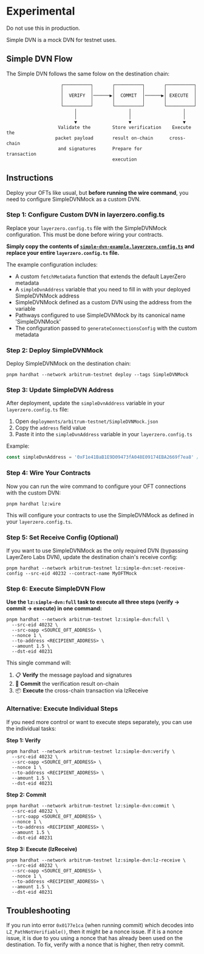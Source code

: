 # Experimental

Do not use this in production.

Simple DVN is a mock DVN for testnet uses.

## Simple DVN Flow

The Simple DVN follows the same folow on the destination chain:

```
                    ┌──────────┐       ┌──────────┐       ┌──────────┐
                    │          │       │          │       │          │
                    │  VERIFY  │──────▶│  COMMIT  │──────▶│ EXECUTE  │
                    │          │       │          │       │          │
                    └──────────┘       └──────────┘       └──────────┘
                         │                   │                   │
                         │                   │                   │
                         ▼                   ▼                   ▼
                   Validate the        Store verification    Execute the
                  packet payload       result on-chain      cross-chain
                   and signatures      Prepare for          transaction
                                       execution
```

## Instructions

Deploy your OFTs like usual, but **before running the wire command**, you need to configure SimpleDVNMock as a custom DVN.

### Step 1: Configure Custom DVN in layerzero.config.ts

Replace your `layerzero.config.ts` file with the SimpleDVNMock configuration. This must be done before wiring your contracts.

**Simply copy the contents of [`simple-dvn-example.layerzero.config.ts`](./simple-dvn-example.layerzero.config.ts) and replace your entire `layerzero.config.ts` file.**

The example configuration includes:
- A custom `fetchMetadata` function that extends the default LayerZero metadata
- A `simpleDvnAddress` variable that you need to fill in with your deployed SimpleDVNMock address
- SimpleDVNMock defined as a custom DVN using the address from the variable
- Pathways configured to use SimpleDVNMock by its canonical name 'SimpleDVNMock'
- The configuration passed to `generateConnectionsConfig` with the custom metadata

### Step 2: Deploy SimpleDVNMock

Deploy SimpleDVNMock on the destination chain:

```
pnpm hardhat --network arbitrum-testnet deploy --tags SimpleDVNMock
```

### Step 3: Update SimpleDVN Address

After deployment, update the `simpleDvnAddress` variable in your `layerzero.config.ts` file:

1. Open `deployments/arbitrum-testnet/SimpleDVNMock.json`
2. Copy the `address` field value
3. Paste it into the `simpleDvnAddress` variable in your `layerzero.config.ts`

Example:
```typescript
const simpleDvnAddress = '0xF1e41BaB1E9D09473fA048E09174EBA2669f7ea8' // Your actual deployed address
```

### Step 4: Wire Your Contracts

Now you can run the wire command to configure your OFT connections with the custom DVN:

```
pnpm hardhat lz:wire
```

This will configure your contracts to use the SimpleDVNMock as defined in your `layerzero.config.ts`.

### Step 5: Set Receive Config (Optional)

If you want to use SimpleDVNMock as the only required DVN (bypassing LayerZero Labs DVN), update the destination chain's receive config:

```
pnpm hardhat --network arbitrum-testnet lz:simple-dvn:set-receive-config --src-eid 40232 --contract-name MyOFTMock
```

### Step 6: Execute SimpleDVN Flow

**Use the `lz:simple-dvn:full` task to execute all three steps (verify → commit → execute) in one command:**

```
pnpm hardhat --network arbitrum-testnet lz:simple-dvn:full \
  --src-eid 40232 \
  --src-oapp <SOURCE_OFT_ADDRESS> \
  --nonce 1 \
  --to-address <RECIPIENT_ADDRESS> \
  --amount 1.5 \
  --dst-eid 40231
```

This single command will:
1. 📋 **Verify** the message payload and signatures
2. 📝 **Commit** the verification result on-chain  
3. 📦 **Execute** the cross-chain transaction via lzReceive

### Alternative: Execute Individual Steps

If you need more control or want to execute steps separately, you can use the individual tasks:

**Step 1: Verify**
```
pnpm hardhat --network arbitrum-testnet lz:simple-dvn:verify \
  --src-eid 40232 \
  --src-oapp <SOURCE_OFT_ADDRESS> \
  --nonce 1 \
  --to-address <RECIPIENT_ADDRESS> \
  --amount 1.5 \
  --dst-eid 40231
```

**Step 2: Commit**
```
pnpm hardhat --network arbitrum-testnet lz:simple-dvn:commit \
  --src-eid 40232 \
  --src-oapp <SOURCE_OFT_ADDRESS> \
  --nonce 1 \
  --to-address <RECIPIENT_ADDRESS> \
  --amount 1.5 \
  --dst-eid 40231
```

**Step 3: Execute (lzReceive)**
```
pnpm hardhat --network arbitrum-testnet lz:simple-dvn:lz-receive \
  --src-eid 40232 \
  --src-oapp <SOURCE_OFT_ADDRESS> \
  --nonce 1 \
  --to-address <RECIPIENT_ADDRESS> \
  --amount 1.5 \
  --dst-eid 40231
```

## Troubleshooting

If you run into error `0x0177e1ca` (when running commit) which decodes into `LZ_PathNotVerifiable()`, then it might be a nonce issue. If it is a nonce issue, it is due to you using a nonce that has already been used on the destination. To fix, verify with a nonce that is higher, then retry commit.